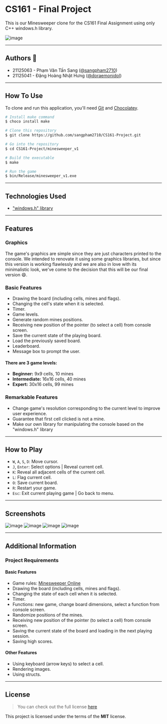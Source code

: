 # CS161 - Final Project

This is our Minesweeper clone for the CS161 Final Assignment using only C++ windows.h library.

![image](https://user-images.githubusercontent.com/47299149/147375809-d24436fe-e176-4f62-b4b3-7fbc90dd6372.png)

---

## Authors :wave:

- 21125063 - Phạm Văn Tấn Sang ([@sangpham2710](https://github.com/sangpham2710))
- 21125041 - Đặng Hoàng Nhật Hưng ([@doraemonidol](https://github.com/doraemonidol))

---

## How To Use

To clone and run this application, you'll need [Git](https://git-scm.com) and [Chocolatey](https://chocolatey.org).

```bash
# Install make command
$ choco install make

# Clone this repository
$ git clone https://github.com/sangpham2710/CS161-Project.git

# Go into the repository
$ cd CS161-Project/minesweeper_v1

# Build the executable
$ make

# Run the game
$ bin/Release/minesweeper_v1.exe
```

---

## Technologies Used

- ["windows.h" library](https://en.wikipedia.org/wiki/Windows.h)

---

## Features

### Graphics

The game's graphics are simple since they are just characters printed to the console. We intended to renovate it using some graphics libraries, but since this version is working flawlessly and we are also in love with its minimalistic look, we've come to the decision that this will be our final version :smile:.

### Basic Features

- Drawing the board (including cells, mines and flags).
- Changing the cell's state when it is selected.
- Timer.
- Game levels.
- Generate random mines positions.
- Receiving new position of the pointer (to select a cell) from console screen.
- Save the current state of the playing board.
- Load the previously saved board.
- Leaderboard.
- Message box to prompt the user.

#### There are 3 game levels:

- **Beginner:** 9x9 cells, 10 mines
- **Intermediate:** 16x16 cells, 40 mines
- **Expert:** 30x16 cells, 99 mines

### Remarkable Features

- Change game's resolution corresponding to the current level to improve user experience.
- Guarantee that first cell clicked is not a mine.
- Make our own library for manipulating the console based on the "windows.h" library

---

## How to Play

- `W`, `A`, `S`, `D`: Move cursor.
- `J`, `Enter`: Select options | Reveal current cell.
- `K`: Reveal all adjacent cells of the current cell.
- `L`: Flag current cell.
- `O`: Save current board.
- `R`: Restart your game.
- `Esc`: Exit current playing game | Go back to menu.

---

## Screenshots

![image](https://user-images.githubusercontent.com/47299149/147375758-7fe57c0b-d3b6-4f88-b93d-2b21aa20122b.png)
![image](https://user-images.githubusercontent.com/47299149/147375766-3c3ac961-ff60-49f6-b62b-f81c267dc730.png)
![image](https://user-images.githubusercontent.com/47299149/147375809-d24436fe-e176-4f62-b4b3-7fbc90dd6372.png)
![image](https://user-images.githubusercontent.com/47299149/147375815-c62fef09-3902-43ae-83e4-00e1d629707e.png)

---

## Additional Information

### Project Requirements

#### Basic Features

- Game rules: [Minesweeper Online](https://minesweeper.online/)
- Drawing the board (including cells, mines and flags).
- Changing the state of each cell when it is selected.
- Timer.
- Functions: new game, change board dimensions, select a function from console screen.
- Randomize positions of the mines.
- Receiving new position of the pointer (to select a cell) from console screen.
- Saving the current state of the board and loading in the next playing session.
- Saving high scores.

#### Other Features

- Using keyboard (arrow keys) to select a cell.
- Rendering images.
- Using structs.

---

## License

> You can check out the full license [here](https://github.com/sangpham2710/CS161-Project/blob/main/LICENSE)

This project is licensed under the terms of the **MIT** license.
